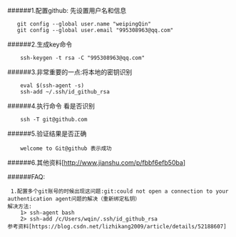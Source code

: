 ######1.配置github: 先设置用户名和信息
```
   git config --global user.name "weipingQin"
   git config --global user.email "995308963@qq.com"
```
######2.生成key命令 
```
	ssh-keygen -t rsa -C "995308963@qq.com"
```

######3.非常重要的一点:将本地的密钥识别 

```
	eval $(ssh-agent -s)
	ssh-add ~/.ssh/id_github_rsa
```

######4.执行命令 看是否识别 
```
	ssh -T git@github.com
```

######5.验证结果是否正确
```
	welcome to Git@github 表示成功 
```

######6.其他资料[http://www.jianshu.com/p/fbbf6efb50ba]

######FAQ:
```
 1.配置多个git账号的时候出现这问题:git:could not open a connection to your authentication agent问题的解决（重新绑定私钥）
解决方法:
	1> ssh-agent bash 
	2> ssh-add /c/Users/wqin/.ssh/id_github_rsa
参考资料[https://blog.csdn.net/lizhikang2009/article/details/52188607]
```


